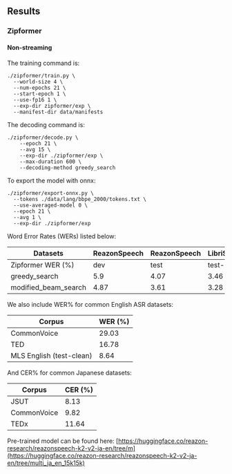 ## Results

### Zipformer

#### Non-streaming

The training command is:

```shell
./zipformer/train.py \
  --world-size 4 \
  --num-epochs 21 \
  --start-epoch 1 \
  --use-fp16 1 \
  --exp-dir zipformer/exp \
  --manifest-dir data/manifests
```

The decoding command is:

```shell
./zipformer/decode.py \
    --epoch 21 \
    --avg 15 \
    --exp-dir ./zipformer/exp \
    --max-duration 600 \
    --decoding-method greedy_search
```

To export the model with onnx:

```shell
./zipformer/export-onnx.py \
  --tokens ./data/lang/bbpe_2000/tokens.txt \
  --use-averaged-model 0 \
  --epoch 21 \
  --avg 1 \
  --exp-dir ./zipformer/exp
```

Word Error Rates (WERs) listed below:

|       Datasets       | ReazonSpeech |  ReazonSpeech |     LibriSpeech    |    LibriSpeech    |
|----------------------|--------------|---------------|--------------------|-------------------|
|   Zipformer WER (%)  |     dev      |     test      |     test-clean     |    test-other     |
|     greedy_search    |     5.9      |     4.07      |        3.46        |       8.35        |
| modified_beam_search |    4.87      |     3.61      |        3.28        |       8.07        |



We also include WER% for common English ASR datasets:

| Corpus                       | WER (%) |
|-----------------------------|---------|
| CommonVoice                 | 29.03   |
| TED                         | 16.78   |
| MLS English (test-clean)    | 8.64   |


And CER% for common Japanese datasets:

| Corpus        | CER (%) |
|---------------|---------|
| JSUT          | 8.13   |
| CommonVoice   | 9.82   |
| TEDx          | 11.64   |


Pre-trained model can be found here: [https://huggingface.co/reazon-research/reazonspeech-k2-v2-ja-en/tree/m](https://huggingface.co/reazon-research/reazonspeech-k2-v2-ja-en/tree/multi_ja_en_15k15k)

